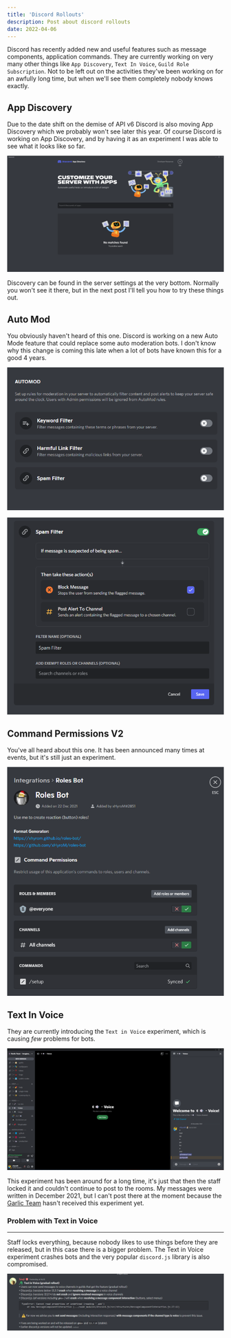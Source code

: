 ```yaml
---
title: 'Discord Rollouts'
description: Post about discord rollouts
date: 2022-04-06
---
```


Discord has recently added new and useful features such as message components,
application commands. They are currently working on very many other things like
`App Discovery`, `Text In Voice`, `Guild Role Subscription`. Not to be left out
on the activities they've been working on for an awfully long time, but when
we'll see them completely nobody knows exactly.

## App Discovery

Due to the date shift on the demise of API v6 Discord is also moving App
Discovery which we probably won't see later this year. Of course Discord is
working on App Discovery, and by having it as an experiment I was able to see
what it looks like so far.

![app discovery](/discord-app-discovery.png)

Discovery can be found in the server settings at the very bottom. Normally you
won't see it there, but in the next post I'll tell you how to try these things
out.

## Auto Mod

You obviously haven't heard of this one. Discord is working on a new Auto Mode
feature that could replace some auto moderation bots. I don't know why this
change is coming this late when a lot of bots have known this for a good 4
years.

![auto mod](/discord-automod.png)

![auto mod spam](/discord-automod-spam.png)

## Command Permissions V2

You've all heard about this one. It has been announced many times at events, but
it's still just an experiment.

![command permissions](/discord-command-permissions.png)

## Text In Voice

They are currently introducing the `Text in Voice` experiment, which is causing
_few_ problems for bots.

![text in voice image](/discord-text-in-voice.png)

This experiment has been around for a long time, it's just that then the staff
locked it and couldn't continue to post to the rooms. My messages were written
in December 2021, but I can't post there at the moment because the
[Garlic Team](/gt) hasn't received this experiment yet.

### Problem with Text in Voice

---

Staff locks everything, because nobody likes to use things before they are
released, but in this case there is a bigger problem. The Text in Voice
experiment crashes bots and the very popular `discord.js` library is also
compromised.

![from discord.js](/discord-text-in-voice-djs.png)
